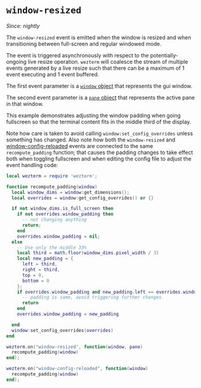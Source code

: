 # `window-resized`

*Since: nightly*

The `window-resized` event is emitted when the window is resized and when
transitioning between full-screen and regular windowed mode.

The event is triggered asynchronously with respect to the potentially-ongoing
live resize operation.  `wezterm` will coalesce the stream of multiple events
generated by a live resize such that there can be a maximum of 1 event
executing and 1 event buffered.

The first event parameter is a [`window` object](../window/index.md) that
represents the gui window.

The second event parameter is a [`pane` object](../pane/index.md) that
represents the active pane in that window.

This example demonstrates adjusting the window padding when going fullscreen
so that the terminal content fits in the middle third of the display.

Note how care is taken to avoid calling `window:set_config_overrides` unless
something has changed.  Also note how both the `window-resized` and
[window-config-reloaded](window-config-reloaded.md) events are connected to the
same `recompute_padding` function; that causes the padding changes to take
effect both when toggling fullscreen and when editing the config file to adjust
the event handling code:

```lua
local wezterm = require 'wezterm';

function recompute_padding(window)
  local window_dims = window:get_dimensions();
  local overrides = window:get_config_overrides() or {}

  if not window_dims.is_full_screen then
    if not overrides.window_padding then
      -- not changing anything
      return;
    end
    overrides.window_padding = nil;
  else
    -- Use only the middle 33%
    local third = math.floor(window_dims.pixel_width / 3)
    local new_padding = {
      left = third,
      right = third,
      top = 0,
      bottom = 0
    };
    if overrides.window_padding and new_padding.left == overrides.window_padding.left then
      -- padding is same, avoid triggering further changes
      return
    end
    overrides.window_padding = new_padding

  end
  window:set_config_overrides(overrides)
end

wezterm.on("window-resized", function(window, pane)
  recompute_padding(window)
end);

wezterm.on("window-config-reloaded", function(window)
  recompute_padding(window)
end);
```

